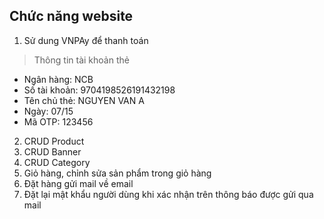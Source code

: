 
## Chức năng website
1.  Sử dung VNPAy để thanh toán
> Thông tin tài khoản thẻ
- Ngân hàng: NCB
- Số tài khoản: 9704198526191432198
- Tên chủ thẻ: NGUYEN VAN A
- Ngày: 07/15
- Mã OTP: 123456

2. CRUD Product
3. CRUD Banner
4. CRUD Category
5. Giỏ hàng, chỉnh sửa sản phẩm trong giỏ hàng
6. Đặt hàng gửi mail về email
7. Đặt lại mật khẩu người dùng khi xác nhận trên thông báo được gửi qua mail




